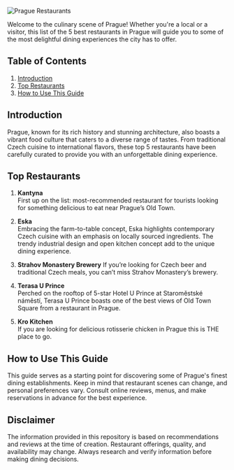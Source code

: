 ![Prague Restaurants](https://www.justapack.com/wp-content/uploads/2016/10/DSC_0687-2sm.jpg)

Welcome to the culinary scene of Prague! Whether you're a local or a visitor, this list of the 5 best restaurants in Prague will guide you to some of the most delightful dining experiences the city has to offer.

## Table of Contents

1. [Introduction](#introduction)
2. [Top Restaurants](#top-restaurants)
3. [How to Use This Guide](#how-to-use-this-guide)

## Introduction

Prague, known for its rich history and stunning architecture, also boasts a vibrant food culture that caters to a diverse range of tastes. From traditional Czech cuisine to international flavors, these top 5 restaurants have been carefully curated to provide you with an unforgettable dining experience.

## Top Restaurants

1. **Kantyna**  
   First up on the list: most-recommended restaurant for tourists looking for something delicious to eat near Prague’s Old Town.
   
2.  **Eska**  
   Embracing the farm-to-table concept, Eska highlights contemporary Czech cuisine with an emphasis on locally sourced ingredients. The trendy industrial design and open kitchen concept add to the unique dining experience.

3. **Strahov Monastery Brewery**
   If you’re looking for Czech beer and traditional Czech meals, you can’t miss Strahov Monastery’s brewery.

4. **Terasa U Prince**  
Perched on the rooftop of 5-star Hotel U Prince at Staroměstské náměstí, Terasa U Prince boasts one of the best views of Old Town Square from a restaurant in Prague. 

5. **Kro Kitchen**  
If you are looking for delicious rotisserie chicken in Prague this is THE place to go.

## How to Use This Guide

This guide serves as a starting point for discovering some of Prague's finest dining establishments. Keep in mind that restaurant scenes can change, and personal preferences vary. Consult online reviews, menus, and make reservations in advance for the best experience.

## Disclaimer

The information provided in this repository is based on recommendations and reviews at the time of creation. Restaurant offerings, quality, and availability may change. Always research and verify information before making dining decisions.







